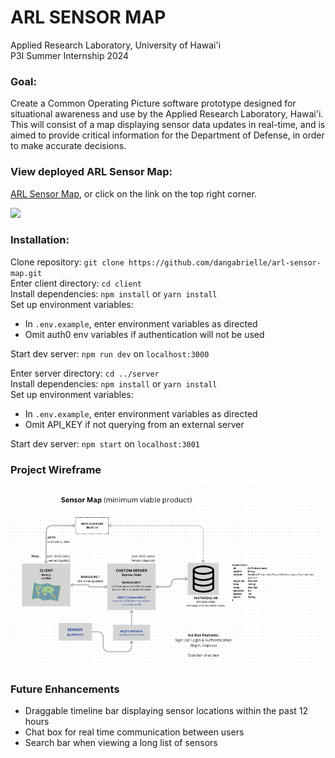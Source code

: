 # ARL SENSOR MAP

Applied Research Laboratory, University of Hawai'i <br />
P3I Summer Internship 2024

### Goal:

Create a Common Operating Picture software prototype designed for situational awareness and use by the Applied Research Laboratory, Hawai'i. This will consist of a map displaying sensor data updates in real-time, and is aimed to provide critical information for the Department of Defense, in order to make accurate decisions.

### View deployed ARL Sensor Map:

[ARL Sensor Map](https://arl-sensor-map.vercel.app/), or click on the link on the top right corner.

![](/client/public/demo.gif)

### Installation:

Clone repository: `git clone https://github.com/dangabrielle/arl-sensor-map.git` <br />
Enter client directory: `cd client` <br />
Install dependencies: `npm install` or `yarn install` <br />
Set up environment variables:

- In `.env.example`, enter environment variables as directed
- Omit auth0 env variables if authentication will not be used

Start dev server: `npm run dev` on `localhost:3000`

Enter server directory: `cd ../server` <br />
Install dependencies: `npm install` or `yarn install` <br />
Set up environment variables:

- In `.env.example`, enter environment variables as directed
- Omit API_KEY if not querying from an external server

Start dev server: `npm start` on `localhost:3001`

### Project Wireframe

![](/client/public/ARL-Sensor-Map-Wireframe.png)

### Future Enhancements

- Draggable timeline bar displaying sensor locations within the past 12 hours
- Chat box for real time communication between users
- Search bar when viewing a long list of sensors
